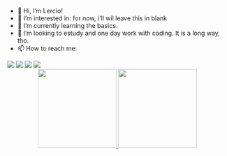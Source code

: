 - 👋 Hi, I’m Lercio!
- 👀 I’m interested in: for now, i'll wil leave this in blank
- 🌱 I’m currently learning the basics.
- 💞️ I’m looking to estudy and one day work with coding. It is a long way, tho.
- 📫 How to reach me:
<div> 
  <a href="https://instagram.com/llercio" target="_blank"><img src="https://img.shields.io/badge/Instagram-E4405F?style=for-the-badge&logo=instagram&logoColor=white" target="_blank"></a>
   <a href="https://www.linkedin.com/in/lerciolopes/" target="_blank"><img src="https://img.shields.io/badge/LinkedIn-0077B5?style=for-the-badge&logo=linkedin&logoColor=white" target="_blank"></a> 
<a href="https://discordapp.com/users/223469434935705600" target="_blank"><img src="https://img.shields.io/badge/Discord-7289DA?style=for-the-badge&logo=discord&logoColor=white" target="_blank"></a>
<a href="https://codepen.io/llercio" target="_blank"><img src="https://img.shields.io/badge/Codepen-000000?style=for-the-badge&logo=codepen&logoColor=white" target="_blank"></a>
  
  
  
<div align="center">
  <a href="https://github.com/llercio">
  <img height="180em" src="https://github-readme-stats.vercel.app/api?username=llercio&show_icons=true&theme=tokyonight&include_all_commits=true&count_private=true"/>
  <img height="180em" src="https://github-readme-stats.vercel.app/api/top-langs/?username=llercio&layout=compact&langs_count=7&theme=tokyonight"/>
</div>
